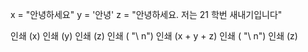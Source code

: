x = "안녕하세요"
y = '안녕'
z = "안녕하세요. 저는 21 학번 새내기입니다"

인쇄 (x)
인쇄 (y)
인쇄 (z)
인쇄 ( "\ n")
인쇄 (x + y + z)
인쇄 ( "\ n")
인쇄 (z)
